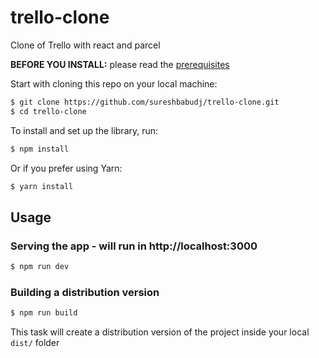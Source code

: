 # trello-clone
Clone of Trello with react and parcel



**BEFORE YOU INSTALL:** please read the [prerequisites](https://parceljs.org/getting_started.html)

Start with cloning this repo on your local machine:

```sh
$ git clone https://github.com/sureshbabudj/trello-clone.git
$ cd trello-clone
```

To install and set up the library, run:

```sh
$ npm install
```

Or if you prefer using Yarn:

```sh
$ yarn install
```

## Usage

### Serving the app - will run in http://localhost:3000

```sh
$ npm run dev
```


### Building a distribution version

```sh
$ npm run build
```

This task will create a distribution version of the project
inside your local `dist/` folder
